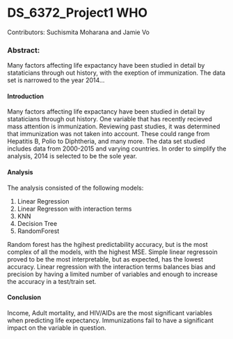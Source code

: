 # DS_6372_Project1 WHO

Contributors: Suchismita Moharana and Jamie Vo

### Abstract:
Many factors affecting life expactancy have been studied in detail by stataticians through out history, with the exeption
of immunization. The data set is narrowed to the year 2014...

#### Introduction
Many factors affecting life expactancy have been studied in detail by stataticians through out history. One variable that
 has recently recieved mass attention is immunization. Reviewing past studies, it was determined that immunization was not 
 taken into account. These could range from Hepatitis B, Polio to Diphtheria, and many more. The data set studied includes data from 2000-2015 and varying countries. In order to simplify the analysis, 2014 is selected to be the sole year. 

#### Analysis
The analysis consisted of the following models:

1. Linear Regression
2. Linear Regresson with interaction terms
3. KNN
4. Decision Tree
5. RandomForest

Random forest has the hgihest predictability accuracy, but is the most complex of all the models, with the highest MSE. Simple linear regressoin proved to be the most interpretable, but as expected, has the lowest accuracy. Linear regression with the interaction terms balances bias and precision by having a limited number of variables and enough to increase the accuracy in a test/train set.

#### Conclusion
Income, Adult mortality, and HIV/AIDs are the most significant variables when predicting life expectancy. Immunizations fail to have a significant impact on the variable in question.
